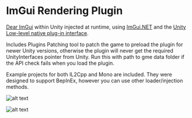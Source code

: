 # ImGui Rendering Plugin

[Dear ImGui](https://github.com/ocornut/imgui) within Unity injected at runtime, using [ImGui.NET](https://github.com/mellinoe/ImGui.NET) and the [Unity Low-level native plug-in interface](https://docs.unity3d.com/Manual/NativePluginInterface.html). 

Includes Plugins Patching tool to patch the game to preload the plugin for newer Unity versions, otherwise the plugin will never get the required UnityInterfaces pointer from Unity. Run this with path to gme data folder if the API check fails when you load the plugin.

Example projects for both IL2Cpp and Mono are included. They were designed to support BepInEx, however you can use other loader/injection methods.

![alt text](https://i.imgur.com/TRN03cZ.png)

![alt text](https://i.imgur.com/Kd8qAcW.png)
